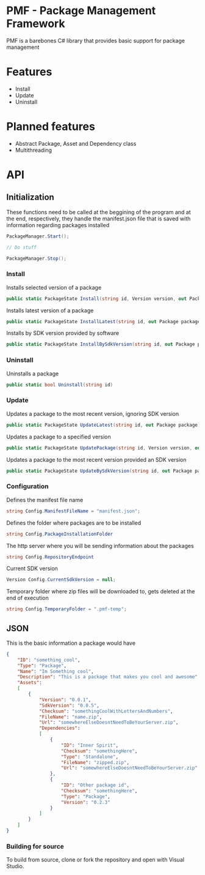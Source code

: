# PMF - Package Management Framework

PMF is a barebones C# library that provides basic support for package management

# Features

  - Install
  - Update
  - Uninstall

# Planned features

  - Abstract Package, Asset and Dependency class
  - Multithreading




# API

## Initialization

These functions need to be called at the beggining of the program and at the end, respectively, they handle the manifest.json file that is saved with information regarding packages installed 

```csharp
PackageManager.Start();

// Do stuff

PackageManager.Stop();
```

### Install

Installs selected version of a package

```csharp
public static PackageState Install(string id, Version version, out Package package)
```

Installs latest version of a package

```csharp
public static PackageState InstallLatest(string id, out Package package)
```

Installs by SDK version provided by software

```csharp
public static PackageState InstallBySdkVersion(string id, out Package package)
```

### Uninstall

Uninstalls a package

```csharp
public static bool Uninstall(string id)
```

### Update

Updates a package to the most recent version, ignoring SDK version

```csharp
public static PackageState UpdateLatest(string id, out Package package)
```

Updates a package to a specified version

```csharp
public static PackageState UpdatePackage(string id, Version version, out Package package)
```

Updates a package to the most recent version provided an SDK version

```csharp
public static PackageState UpdateBySdkVersion(string id, out Package package, bool dontAsk = false)
```

### Configuration

Defines the manifest file name

```csharp
string Config.ManifestFileName = "manifest.json";
```

Defines the folder where packages are to be installed

```csharp
string Config.PackageInstallationFolder
```

The http server where you will be sending information about the packages

```csharp
string Config.RepositoryEndpoint
```

Current SDK version

```csharp
Version Config.CurrentSdkVersion = null;
```

Temporary folder where zip files will be downloaded to, gets deleted at the end of execution

```csharp
string Config.TemporaryFolder = ".pmf-temp";
```

## JSON

This is the basic information a package would have

```json
{
	"ID": "something_cool",
	"Type": "Package",
	"Name": "Im Something cool",
	"Description": "This is a package that makes you cool and awesome",
	"Assets": 
	[
		{
			"Version": "0.0.1",
			"SdkVersion": "0.0.5",
			"Checksum": "somethingCoolWithLettersAndNumbers",
			"FileName": "name.zip",
			"Url": "somewhereElseDoesntNeedToBeYourServer.zip",
			"Dependencies": 
			[
				{
					"ID": "Inner Spirit",
					"Checksum": "somethingHere",
					"Type": "Standalone",
					"FileName": "zipped.zip",
					"Url": "somewhereElseDoesntNeedToBeYourServer.zip"
				},
				{
					"ID": "Other package id",
					"Checksum": "somethingHere",
					"Type": "Package",
					"Version": "0.2.3"
				}
			]
		}
	]
}
```

### Building for source

To build from source, clone or fork the repository and open with Visual Studio.